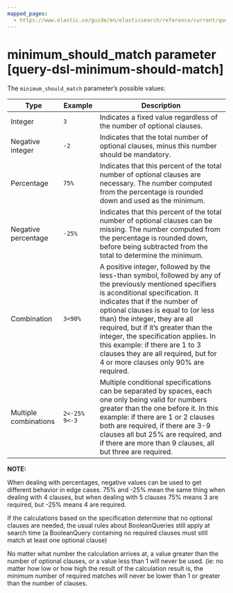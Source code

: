 ```yaml
---
mapped_pages:
  - https://www.elastic.co/guide/en/elasticsearch/reference/current/query-dsl-minimum-should-match.html
---
```


# minimum_should_match parameter [query-dsl-minimum-should-match]

The `minimum_should_match` parameter’s possible values:

| Type | Example | Description |
| --- | --- | --- |
| Integer | `3` | Indicates a fixed value regardless of the number of optional clauses. |
| Negative integer | `-2` | Indicates that the total number of optional clauses, minus this number should be mandatory. |
| Percentage | `75%` | Indicates that this percent of the total number of optional clauses are necessary. The number computed from the percentage is rounded down and used as the minimum. |
| Negative percentage | `-25%` | Indicates that this percent of the total number of optional clauses can be missing. The number computed from the percentage is rounded down, before being subtracted from the total to determine the minimum. |
| Combination | `3<90%` | A positive integer, followed by the less-than symbol, followed by any of the previously mentioned specifiers is aconditional specification. It indicates that if the number of optional clauses is equal to (or less than) the integer, they are all required, but if it’s greater than the integer, the specification applies. In this example: if there are 1 to 3 clauses they are all required, but for 4 or more clauses only 90% are required. |
| Multiple combinations | `2<-25% 9<-3` | Multiple conditional specifications can be separated by spaces, each one only being valid for numbers greater than the one before it. In this example: if there are 1 or 2 clauses both are required, if there are 3-9 clauses all but 25% are required, and if there are more than 9 clauses, all but three are required. |

**NOTE:**

When dealing with percentages, negative values can be used to get different behavior in edge cases. 75% and -25% mean the same thing when dealing with 4 clauses, but when dealing with 5 clauses 75% means 3 are required, but -25% means 4 are required.

If the calculations based on the specification determine that no optional clauses are needed, the usual rules about BooleanQueries still apply at search time (a BooleanQuery containing no required clauses must still match at least one optional clause)

No matter what number the calculation arrives at, a value greater than the number of optional clauses, or a value less than 1 will never be used. (ie: no matter how low or how high the result of the calculation result is, the minimum number of required matches will never be lower than 1 or greater than the number of clauses.

